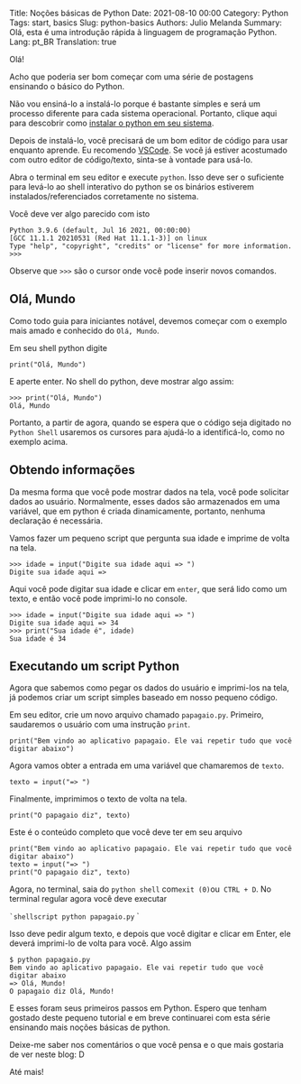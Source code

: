 Title: Noções básicas de Python
Date: 2021-08-10 00:00
Category: Python
Tags: start, basics
Slug: python-basics
Authors: Julio Melanda
Summary: Olá, esta é uma introdução rápida à linguagem de programação Python.
Lang: pt_BR
Translation: true

Olá!

Acho que poderia ser bom começar com uma série de postagens ensinando o básico do Python.

Não vou ensiná-lo a instalá-lo porque é bastante simples e será um processo diferente para cada sistema operacional. Portanto, clique aqui para descobrir como [instalar o python em seu sistema](https://wiki.python.org/moin/BeginnersGuide/Download).

Depois de instalá-lo, você precisará de um bom editor de código para usar enquanto aprende. Eu recomendo [VSCode](https://code.visualstudio.com/download). Se você já estiver acostumado com outro editor de código/texto, sinta-se à vontade para usá-lo.

Abra o terminal em seu editor e execute `python`. Isso deve ser o suficiente para levá-lo ao shell interativo do python se os binários estiverem instalados/referenciados corretamente no sistema.

Você deve ver algo parecido com isto

```python3
Python 3.9.6 (default, Jul 16 2021, 00:00:00) 
[GCC 11.1.1 20210531 (Red Hat 11.1.1-3)] on linux
Type "help", "copyright", "credits" or "license" for more information.
>>> 
```

Observe que `>>>` são o cursor onde você pode inserir novos comandos.

## Olá, Mundo

Como todo guia para iniciantes notável, devemos começar com o exemplo mais amado e conhecido do `Olá, Mundo`.

Em seu shell python digite

```python3
print("Olá, Mundo")
```

E aperte enter. No shell do python, deve mostrar algo assim:

```python3
>>> print("Olá, Mundo")
Olá, Mundo
```

Portanto, a partir de agora, quando se espera que o código seja digitado no `Python Shell` usaremos os cursores para ajudá-lo a identificá-lo, como no exemplo acima.

## Obtendo informações

Da mesma forma que você pode mostrar dados na tela, você pode solicitar dados ao usuário. Normalmente, esses dados são armazenados em uma variável, que em python é criada dinamicamente, portanto, nenhuma declaração é necessária.

Vamos fazer um pequeno script que pergunta sua idade e imprime de volta na tela.

```python3
>>> idade = input("Digite sua idade aqui => ")
Digite sua idade aqui => 
```

Aqui você pode digitar sua idade e clicar em `enter`, que será lido como um texto, e então você pode imprimi-lo no console.

```python3
>>> idade = input("Digite sua idade aqui => ")
Digite sua idade aqui => 34
>>> print("Sua idade é", idade)
Sua idade é 34
```

## Executando um script Python

Agora que sabemos como pegar os dados do usuário e imprimi-los na tela, já podemos criar um script simples baseado em nosso pequeno código.

Em seu editor, crie um novo arquivo chamado `papagaio.py`. Primeiro, saudaremos o usuário com uma instrução `print`.

```python3
print("Bem vindo ao aplicativo papagaio. Ele vai repetir tudo que você digitar abaixo")
```

Agora vamos obter a entrada em uma variável que chamaremos de `texto`.

```python3
texto = input("=> ")
```

Finalmente, imprimimos o texto de volta na tela.

```python3
print("O papagaio diz", texto)
```

Este é o conteúdo completo que você deve ter em seu arquivo

```python3
print("Bem vindo ao aplicativo papagaio. Ele vai repetir tudo que você digitar abaixo")
texto = input("=> ")
print("O papagaio diz", texto)
```

Agora, no terminal, saia do `python shell` com` exit (0) `ou` CTRL + D`. No terminal regular agora você deve executar

`` `shellscript
python papagaio.py
`` `

Isso deve pedir algum texto, e depois que você digitar e clicar em Enter, ele deverá imprimi-lo de volta para você. Algo assim

```shellscript
$ python papagaio.py
Bem vindo ao aplicativo papagaio. Ele vai repetir tudo que você digitar abaixo
=> Olá, Mundo!
O papagaio diz Olá, Mundo!
```

E esses foram seus primeiros passos em Python. Espero que tenham gostado deste pequeno tutorial e em breve continuarei com esta série ensinando mais noções básicas de python.

Deixe-me saber nos comentários o que você pensa e o que mais gostaria de ver neste blog: D

Até mais!